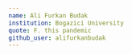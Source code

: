 ```yaml
---
name: Ali Furkan Budak
institution: Bogazici University
quote: F. this pandemic
github_user: alifurkanbudak
---
```

